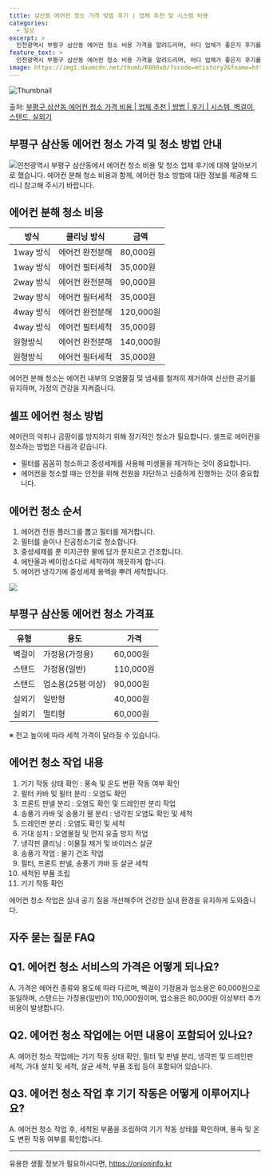 ```yaml
---
title: 삼산동 에어컨 청소 가격 방법 후기 | 업체 추천 및 시스템 비용
categories:
  - 일상
excerpt: >
  인천광역시 부평구 삼산동 에어컨 청소 비용 가격을 알려드리며, 어디 업체가 좋은지 후기를 통해 알아보겠습니다. 현재 글에서는 시스템, 벽걸이, 스탠드, 실외기 각각에 대해 청소 비용이 나와 있으니 참고하시면 되겠습니다. 에어컨 분해 청소 방법 보기 👈 클릭셀프 에어컨 청소 방법 보기👈 클릭부평구 삼산동 에어컨 청소 비용시스템에어컨 방식클리닝방식금액1way 방식에어컨 완전분해80,000원1way 방식에어컨 필터세척35,000원2way 방식에어컨 완전분해90,000원2way 방식에어컨 필터세척35,000원4way 방식에어컨 완전분해120,000원4way 방식에어컨 필터세척35,000원원형방식에어컨 완전분해140,000원원형방식에어컨 필터세척35,000원에어컨 청소 견적 샘플 보기 👈 클릭에어컨 냄새의 원인에..
feature_text: >
  인천광역시 부평구 삼산동 에어컨 청소 비용 가격을 알려드리며, 어디 업체가 좋은지 후기를 통해 알아보겠습니다. 현재 글에서는 시스템, 벽걸이, 스탠드, 실외기 각각에 대해 청소 비용이 나와 있으니 참고하시면 되겠습니다. 에어컨 분해 청소 방법 보기 👈 클릭셀프 에어컨 청소 방법 보기👈 클릭부평구 삼산동 에어컨 청소 비용시스템에어컨 방식클리닝방식금액1way 방식에어컨 완전분해80,000원1way 방식에어컨 필터세척35,000원2way 방식에어컨 완전분해90,000원2way 방식에어컨 필터세척35,000원4way 방식에어컨 완전분해120,000원4way 방식에어컨 필터세척35,000원원형방식에어컨 완전분해140,000원원형방식에어컨 필터세척35,000원에어컨 청소 견적 샘플 보기 👈 클릭에어컨 냄새의 원인에..
image: https://img1.daumcdn.net/thumb/R800x0/?scode=mtistory2&fname=https%3A%2F%2Fblog.kakaocdn.net%2Fdn%2FyQDO7%2FbtsHwzzHhIB%2FqlT3UecwE6UAnl6pF6sh1K%2Fimg.webp
---
```


![Thumbnail](https://img1.daumcdn.net/thumb/R800x0/?scode=mtistory2&fname=https%3A%2F%2Fblog.kakaocdn.net%2Fdn%2FyQDO7%2FbtsHwzzHhIB%2FqlT3UecwE6UAnl6pF6sh1K%2Fimg.webp)

<p>출처: <a href="https://onioninfo.kr/entry/%EB%B6%80%ED%8F%89%EA%B5%AC-%EC%82%BC%EC%82%B0%EB%8F%99-%EC%97%90%EC%96%B4%EC%BB%A8-%EC%B2%AD%EC%86%8C-%EA%B0%80%EA%B2%A9-%EB%B9%84%EC%9A%A9-%EC%97%85%EC%B2%B4-%EC%B6%94%EC%B2%9C-%EB%B0%A9%EB%B2%95-%ED%9B%84%EA%B8%B0-%EC%8B%9C%EC%8A%A4%ED%85%9C-%EB%B2%BD%EA%B1%B8%EC%9D%B4-%EC%8A%A4%ED%83%A0%EB%93%9C-%EC%8B%A4%EC%99%B8%EA%B8%B0" rel="dofollow">부평구 삼산동 에어컨 청소 가격 비용 | 업체 추천 | 방법 | 후기 | 시스템, 벽걸이, 스탠드, 실외기</a> </p>

## 부평구 삼산동 에어컨 청소 가격 및 청소 방법 안내



[![](https://d1zgcgvaqje11j.cloudfront.net/media/96_1580759760_%EC%97%90%EC%96%B4%EC%BB%A8-%EC%B2%AD%EC%86%8C.png)](https://www.cleaningbee.com/service/aircon)인천광역시
부평구 삼산동에서 에어컨 청소 비용 및 청소 업체 후기에 대해 알아보기로 했습니다. 에어컨 분해 청소 비용과 함께, 에어컨 청소 방법에 대한
정보를 제공해 드리니 참고해 주시기 바랍니다.

## 에어컨 분해 청소 비용

방식 | 클리닝 방식 | 금액  
---|---|---  
1way 방식 | 에어컨 완전분해 | 80,000원  
1way 방식 | 에어컨 필터세척 | 35,000원  
2way 방식 | 에어컨 완전분해 | 90,000원  
2way 방식 | 에어컨 필터세척 | 35,000원  
4way 방식 | 에어컨 완전분해 | 120,000원  
4way 방식 | 에어컨 필터세척 | 35,000원  
원형방식 | 에어컨 완전분해 | 140,000원  
원형방식 | 에어컨 필터세척 | 35,000원  
  
에어컨 분해 청소는 에어컨 내부의 오염물질 및 냄새를 철저히 제거하여 신선한 공기를 유지하며, 가정의 건강을 지켜줍니다.



## 셀프 에어컨 청소 방법

에어컨의 악취나 곰팡이를 방지하기 위해 정기적인 청소가 필요합니다. 셀프로 에어컨을 청소하는 방법은 다음과 같습니다.

  * 필터를 꼼꼼히 청소하고 중성세제를 사용해 미생물을 제거하는 것이 중요합니다.
  * 에어컨을 청소할 때는 안전을 위해 전원을 차단하고 신중하게 진행하는 것이 중요합니다.

## 에어컨 청소 순서

  1. 에어컨 전원 플러그를 뽑고 필터를 제거합니다.
  2. 필터를 솔이나 진공청소기로 청소합니다.
  3. 중성세제를 푼 미지근한 물에 담가 문지르고 건조합니다.
  4. 에탄올과 베이킹소다로 세척하여 깨끗하게 합니다.
  5. 에어컨 냉각기에 중성세제 용액을 뿌려 세척합니다.

[![](https://d1zgcgvaqje11j.cloudfront.net/media/96_1580759788_%EC%97%90%EC%96%B4%EC%BB%A8-%EC%B2%AD%EC%86%8C2.png)](https://www.cleaningbee.com/service/aircon)



## 부평구 삼산동 에어컨 청소 가격표

유형 | 용도 | 가격  
---|---|---  
벽걸이 | 가정용(가정용) | 60,000원  
스탠드 | 가정용(일반) | 110,000원  
스탠드 | 업소용(25평 이상) | 90,000원  
실외기 | 일반형 | 40,000원  
실외기 | 멀티형 | 60,000원  
  
※ 천고 높이에 따라 세척 가격이 달라질 수 있습니다.



## 에어컨 청소 작업 내용

  1. 기기 작동 상태 확인 : 풍속 및 온도 변환 작동 여부 확인
  2. 필터 카바 및 필터 분리 : 오염도 확인
  3. 프론트 판넬 분리 : 오염도 확인 및 드레인판 분리 작업
  4. 송풍기 카바 및 송풍기 휀 분리 : 냉각핀 오염도 확인 및 세척
  5. 드레인판 분리 : 오염도 확인 및 세척
  6. 가대 설치 : 오염물질 및 먼지 유출 방지 작업
  7. 냉각핀 클리닝 : 이물질 제거 및 바이러스 살균
  8. 송풍기 작업 : 물기 건조 작업
  9. 필터, 프론트 판넬, 송풍기 카바 등 살균 세척
  10. 세척된 부품 조립
  11. 기기 작동 확인

에어컨 청소 작업은 실내 공기 질을 개선해주어 건강한 실내 환경을 유지하게 도와줍니다.



## 자주 묻는 질문 FAQ

## Q1. 에어컨 청소 서비스의 가격은 어떻게 되나요?

A. 가격은 에어컨 종류와 용도에 따라 다르며, 벽걸이 가정용과 업소용은 60,000원으로 동일하며, 스탠드는 가정용(일반)이
110,000원이며, 업소용은 80,000원 이상부터 추가비용이 발생합니다.

## Q2. 에어컨 청소 작업에는 어떤 내용이 포함되어 있나요?

A. 에어컨 청소 작업에는 기기 작동 상태 확인, 필터 및 판넬 분리, 냉각핀 및 드레인판 세척, 가대 설치 및 세척, 살균 세척, 부품
조립 등이 포함되어 있습니다.

## Q3. 에어컨 청소 작업 후 기기 작동은 어떻게 이루어지나요?

A. 에어컨 청소 작업 후, 세척된 부품을 조립하여 기기 작동 상태를 확인하며, 풍속 및 온도 변환 작동 여부를 확인합니다.





* * *



 

유용한 생활 정보가 필요하시다면, <a href="https://onioninfo.kr" rel="dofollow">https://onioninfo.kr</a>


